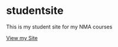 # studentsite
This is my student site for my NMA courses

[View my Site](https://github.com/sweet-potatooo/studentsite)
